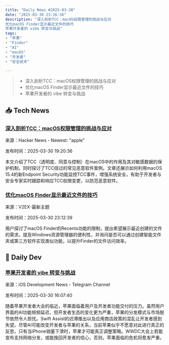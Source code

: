 ```yaml
---
title: "Daily News #2025-03-30"
date: "2025-03-30 23:16:36"
description: "深入剖析TCC：macOS权限管理的挑战与应对
优化macOS Finder显示最近文件的技巧
苹果开发者的 vibe 转变与挑战"
tags: 
- "苹果"
- "Finder"
- "AI"
- "macOS"
- "开发者"
- "安全技术"

---
```


> - 深入剖析TCC：macOS权限管理的挑战与应对
> - 优化macOS Finder显示最近文件的技巧
> - 苹果开发者的 vibe 转变与挑战

## 📥 Tech News

### [深入剖析TCC：macOS权限管理的挑战与应对](https://objective-see.org/blog/blog_0x7F.html)

来源：Hacker News - Newest: "apple"

发布时间：2025-03-30 19:20:36

本文介绍了TCC（透明度、同意与控制）在macOS中的作用及其对敏感数据的保护机制，同时探讨了TCC绕过的常见恶意软件案例。文章还展示如何利用macOS 15.4的新Endpoint Security功能监控TCC事件，增强系统安全，有助于开发者与安全专家实时跟踪和响应TCC权限变更，以防范恶意软件。

### [优化macOS Finder显示最近文件的技巧](https://www.v2ex.com/t/1122130)

来源：V2EX-最新主题

发布时间：2025-03-30 23:12:39

用户探讨了macOS Finder的Recents功能的限制，提出希望展示最近创建的文件的需求。提及Windows资源管理器的便利性，并询问是否可以通过创建智能文件夹或第三方软件实现类似功能，以提升Finder的文件访问效率。

## 💾 Daily Dev

### [苹果开发者的 vibe 转变与挑战](https://spyglass.org/vibe-coding-apple-devs/)

来源：iOS Development News - Telegram Channel

发布时间：2025-03-30 16:07:40

随着苹果开发者大会的临近，苹果面临着用户及开发者功能交付的压力。虽然用户界面的AI功能频频延迟，但开发者生态的变化更为严重，苹果的分发模式与市场脱节依然令人担忧。Swift Assist的迟滞推出以及应用商店政策的混乱让开发者感到失望。尽管AI可能改变开发者与苹果的关系，当前苹果似乎不愿意对此进行真正的反思，只有当iPhone销量下滑时，苹果才可能真正调整策略。WWDC大会上若能宣布支持网络分发，或能挽回开发者的信心，否则，苹果面临的危机将愈发严重。
